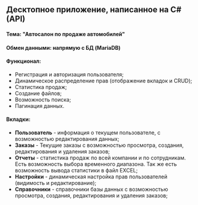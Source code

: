## Десктопное приложение, написанное на C# (API)
#### Тема: "Автосалон по продаже автомобилей" 
#### Обмен данными: напрямую с БД (MariaDB)
#### Функционал:
- Регистрация и авторизация пользователя;
- Динамическое распределение прав (отображение вкладок и CRUD);
- Статистика продаж;
- Создание файлов;
- Возможность поиска;
- Пагинация данных.

#### Вкладки:
- **Пользователь** - информация о текущем пользователе, с возможностью редактирования данных;
- **Заказы** - Текущие заказы с возможностью просмотра, создания, редактирования и удаления заказов;
- **Отчеты** - статистика продаж по всей компании и по сотрудникам. Есть возможность выбора временного диапазона. Так же есть возможность вывода статистики в файл  EXCEL;
- **Настройки** - динамическая настройка прав пользователей (видимость и редактирование);
- **Справочники** - справочники базы данных с возможностью просмотра, создания, редактирования и удаления заказов;
